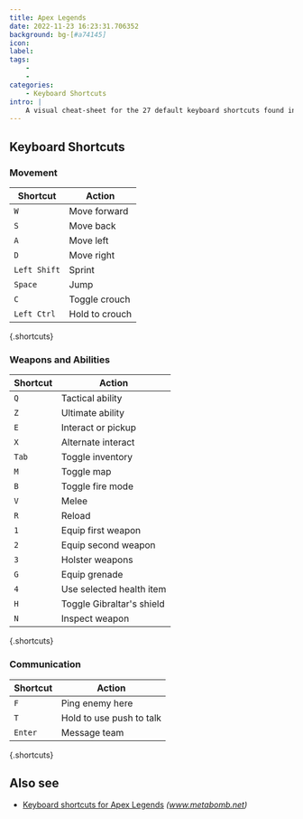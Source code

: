 ```yaml
---
title: Apex Legends
date: 2022-11-23 16:23:31.706352
background: bg-[#a74145]
icon: 
label: 
tags: 
    - 
    - 
categories:
    - Keyboard Shortcuts
intro: |
    A visual cheat-sheet for the 27 default keyboard shortcuts found in Apex Legends
---
```




Keyboard Shortcuts
------------------



### Movement

Shortcut | Action
---|---
`W`  | Move forward
`S`  | Move back
`A`  | Move left
`D`  | Move right
`Left Shift`  | Sprint
`Space`  | Jump
`C`  | Toggle crouch
`Left Ctrl`  | Hold to crouch
{.shortcuts}


### Weapons and Abilities

Shortcut | Action
---|---
`Q`  | Tactical ability
`Z`  | Ultimate ability
`E`  | Interact or pickup
`X`  | Alternate interact
`Tab`  | Toggle inventory
`M`  | Toggle map
`B`  | Toggle fire mode
`V`  | Melee
`R`  | Reload
`1`  | Equip first weapon
`2`  | Equip second weapon
`3`  | Holster weapons
`G`  | Equip grenade
`4`  | Use selected health item
`H`  | Toggle Gibraltar's shield
`N`  | Inspect weapon
{.shortcuts}


### Communication

Shortcut | Action
---|---
`F`  | Ping enemy here
`T`  | Hold to use push to talk
`Enter`  | Message team
{.shortcuts}




Also see
--------
- [Keyboard shortcuts for Apex Legends](https://www.metabomb.net/off-meta/gameplay-guides/apex-legends-controls-pc-playstation-4xbox-one) _(www.metabomb.net)_
